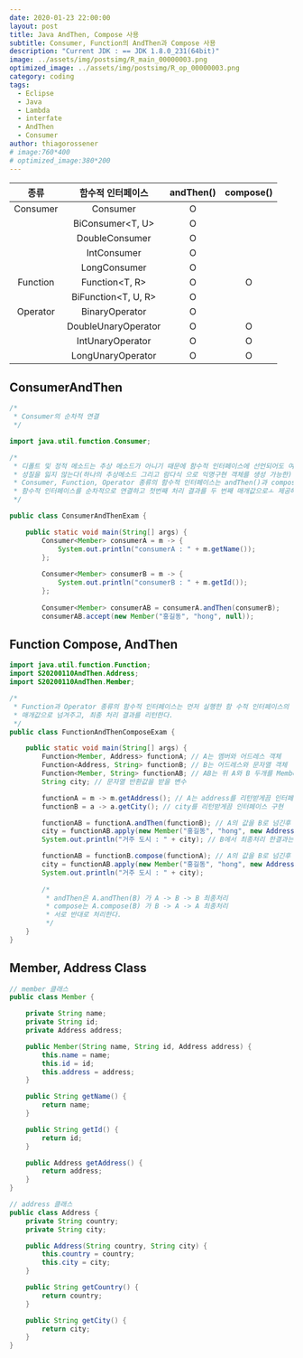 ```yaml
---
date: 2020-01-23 22:00:00
layout: post
title: Java AndThen, Compose 사용
subtitle: Consumer, Function의 AndThen과 Compose 사용
description: "Current JDK : == JDK 1.8.0_231(64bit)"
image: ../assets/img/postsimg/R_main_00000003.png
optimized_image: ../assets/img/postsimg/R_op_00000003.png
category: coding
tags:
  - Eclipse
  - Java
  - Lambda
  - interfate
  - AndThen
  - Consumer
author: thiagorossener
# image:760*400
# optimized_image:380*200
---
```


|   종류   |  함수적 인터페이스  | andThen() | compose() |
|:--------:|:-------------------:|:---------:|:---------:|
| Consumer | Consumer<T>         |     O     |           |
|          | BiConsumer<T, U>    |     O     |           |
|          | DoubleConsumer      |     O     |           |
|          | IntConsumer         |     O     |           |
|          | LongConsumer        |     O     |           |
| Function | Function<T, R>      |     O     |     O     |
|          | BiFunction<T, U, R> |     O     |           |
| Operator | BinaryOperator<T>   |     O     |           |
|          | DoubleUnaryOperator |     O     |     O     |
|          | IntUnaryOperator    |     O     |     O     |
|          | LongUnaryOperator   |     O     |     O     |

## ConsumerAndThen

```java
/*
 * Consumer의 순차적 연결
 */

import java.util.function.Consumer;

/*
 * 디폴트 및 정적 메소드는 추상 메소드가 아니기 때문에 함수적 인터페이스에 선언되어도 여전히 함수적 인터페이스의
 * 성질을 잃지 않는다(하나의 추상메소드 그리고 람다식 으로 익명구현 객체를 생성 가능한)
 * Consumer, Function, Operator 종류의 함수적 인터페이스는 andThen()과 compose() 디폴트 메소드를 가지고 잇다.
 * 함수적 인터페이스를 순차적으로 연결하고 첫번째 처리 결과를 두 번째 매개값으로ㅗ 제공해서 최종 결 과값을 얻을때 사용한다.
 */

public class ConsumerAndThenExam {

	public static void main(String[] args) {
		Consumer<Member> consumerA = m -> {
			System.out.println("consumerA : " + m.getName());
		};
		
		Consumer<Member> consumerB = m -> {
			System.out.println("consumerB : " + m.getId());
		};
		
		Consumer<Member> consumerAB = consumerA.andThen(consumerB);
		consumerAB.accept(new Member("홍길동", "hong", null));
```

## Function Compose, AndThen

```java
import java.util.function.Function;
import S20200110AndThen.Address;
import S20200110AndThen.Member;

/*
 * Function과 Operator 종류의 함수적 인터페이스는 먼저 실행한 함 수적 인터페이스의 결과를 다음 함수적 인터페이스의
 * 매개값으로 넘겨주고, 최종 처리 결과를 리턴한다.
 */
public class FunctionAndThenComposeExam {

	public static void main(String[] args) {
		Function<Member, Address> functionA; // A는 멤버와 어드레스 객체
		Function<Address, String> functionB; // B는 어드레스와 문자열 객체
		Function<Member, String> functionAB; // AB는 위 A와 B 두개를 Member와 문자열 객체로 받을 함수
		String city; // 문자열 반환값을 받을 변수

		functionA = m -> m.getAddress(); // A는 address를 리턴받게끔 인터페이스 구현
		functionB = a -> a.getCity(); // city를 리턴받게끔 인터페이스 구현

		functionAB = functionA.andThen(functionB); // A의 값을 B로 넘긴후 B에서 최종처리
		city = functionAB.apply(new Member("홍길동", "hong", new Address("한국", "서울"))); // A객체에서 address를 받았고 이를 받은 B는 city를 리턴함
		System.out.println("거주 도시 : " + city); // B에서 최종처리 한결과는 문자열로 city를 반환받음

		functionAB = functionB.compose(functionA); // A의 값을 B로 넘긴후 B에서 최종처리
		city = functionAB.apply(new Member("홍길동", "hong", new Address("한국", "서울"))); //
		System.out.println("거주 도시 : " + city);
		
		/*
		 * andThen은 A.andThen(B) 가 A -> B -> B 최종처리
		 * compose는 A.compose(B) 가 B -> A -> A 최종처리
		 * 서로 반대로 처리한다.
		 */
	}
}
```

## Member, Address Class

```java
// member 클래스
public class Member {

	private String name;
	private String id;
	private Address address;

	public Member(String name, String id, Address address) {
		this.name = name;
		this.id = id;
		this.address = address;
	}

	public String getName() {
		return name;
	}

	public String getId() {
		return id;
	}

	public Address getAddress() {
		return address;
	}
}

// address 클래스
public class Address {
	private String country;
	private String city;

	public Address(String country, String city) {
		this.country = country;
		this.city = city;
	}

	public String getCountry() {
		return country;
	}

	public String getCity() {
		return city;
	}
}
```